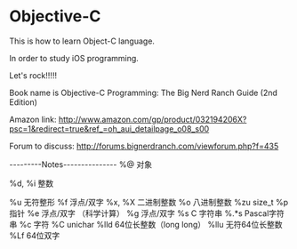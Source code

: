 # Objective-C

This is how to learn Object-C language.

In order to study iOS programming.

Let's rock!!!!!

Book name is Objective-C Programming: The Big Nerd Ranch Guide (2nd Edition) 

Amazon link:
http://www.amazon.com/gp/product/032194206X?psc=1&redirect=true&ref_=oh_aui_detailpage_o08_s00

Forum to discuss: 
http://forums.bignerdranch.com/viewforum.php?f=435


---------Notes---------------
%@     对象

%d, %i 整数

%u     无符整形
%f     浮点/双字
%x, %X 二进制整数
%o     八进制整数
%zu    size_t
%p     指针
%e     浮点/双字 （科学计算）
%g     浮点/双字 
%s     C 字符串
%.*s   Pascal字符串
%c     字符
%C     unichar
%lld   64位长整数（long long）
%llu   无符64位长整数
%Lf    64位双字
